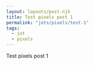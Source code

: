 ```yaml
---
layout: layouts/post.njk
title: Test pixels post 1
permalink: "jots/pixels/test-1"
tags:
  - jot
  - pixels
---
```

Test pixels post 1